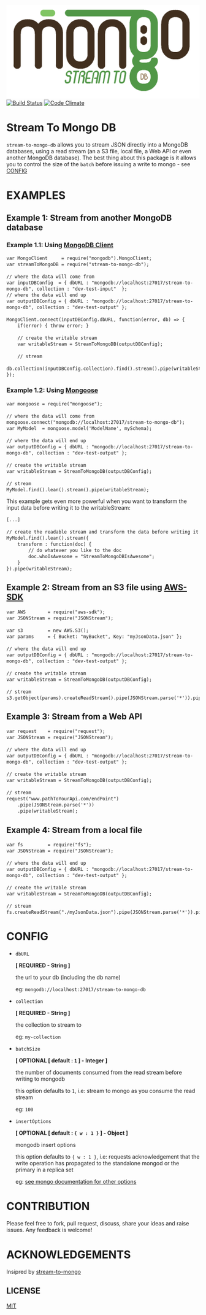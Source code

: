 ![Alt text](logo.png)
[![Build Status](https://travis-ci.org/AbdullahAli/stream-to-mongo-db.svg?branch=master)](https://travis-ci.org/AbdullahAli/stream-to-mongo-db) [![Code Climate](https://codeclimate.com/github/AbdullahAli/stream-to-mongo-db/badges/gpa.svg)](https://codeclimate.com/github/AbdullahAli/stream-to-mongo-db)


# Stream To Mongo DB

`stream-to-mongo-db` allows you to stream JSON directly into a MongoDB databases, using a read stream (an a S3 file, local file, a Web API or even another MongoDB database).  The best thing about this package is it allows you to control the size of the `batch` before issuing a write to mongo - see [CONFIG](#config)

# EXAMPLES
## Example 1: Stream from another MongoDB database

### Example 1.1: Using [MongoDB Client](https://docs.mongodb.com/getting-started/node/client/)
```
var MongoClient     = require("mongodb").MongoClient;
var streamToMongoDB = require("stream-to-mongo-db");

// where the data will come from
var inputDBConfig  = { dbURL : "mongodb://localhost:27017/stream-to-mongo-db", collection : "dev-test-input"  };
// where the data will end up
var outputDBConfig = { dbURL : "mongodb://localhost:27017/stream-to-mongo-db", collection : "dev-test-output" };

MongoClient.connect(inputDBConfig.dbURL, function(error, db) => {
    if(error) { throw error; }

    // create the writable stream
    var writableStream = StreamToMongoDB(outputDBConfig);

    // stream
    db.collection(inputDBConfig.collection).find().stream().pipe(writableStream);
});

```

### Example 1.2: Using [Mongoose](http://mongoosejs.com/)
```
var mongoose = require("mongoose");

// where the data will come from
mongoose.connect("mongodb://localhost:27017/stream-to-mongo-db");
var MyModel  = mongoose.model('ModelName', mySchema);

// where the data will end up
var outputDBConfig = { dbURL : "mongodb://localhost:27017/stream-to-mongo-db", collection : "dev-test-output" };

// create the writable stream
var writableStream = StreamToMongoDB(outputDBConfig);

// stream
MyModel.find().lean().stream().pipe(writableStream);
```

This example gets even more powerful when you want to transform the input data before writing it to the writableStream:

```
[...]

// create the readable stream and transform the data before writing it
MyModel.find().lean().stream({
    transform : function(doc) {
        // do whatever you like to the doc
        doc.whoIsAwesome = "StreamToMongoDBIsAwesome";
    }
}).pipe(writableStream);
```

## Example 2: Stream from an S3 file using [AWS-SDK](https://aws.amazon.com/sdk-for-node-js/)
```
var AWS        = require("aws-sdk");
var JSONStream = require("JSONStream");

var s3         = new AWS.S3();
var params     = { Bucket: "myBucket", Key: "myJsonData.json" };

// where the data will end up
var outputDBConfig = { dbURL : "mongodb://localhost:27017/stream-to-mongo-db", collection : "dev-test-output" };

// create the writable stream
var writableStream = StreamToMongoDB(outputDBConfig);

// stream
s3.getObject(params).createReadStream().pipe(JSONStream.parse('*')).pipe(writableStream);
```

## Example 3: Stream from a Web API
```
var request    = require("request");
var JSONStream = require("JSONStream");

// where the data will end up
var outputDBConfig = { dbURL : "mongodb://localhost:27017/stream-to-mongo-db", collection : "dev-test-output" };

// create the writable stream
var writableStream = StreamToMongoDB(outputDBConfig);

// stream
request("www.pathToYourApi.com/endPoint")
    .pipe(JSONStream.parse('*'))
    .pipe(writableStream);
```

## Example 4: Stream from a local file
```
var fs         = require("fs");
var JSONStream = require("JSONStream");

// where the data will end up
var outputDBConfig = { dbURL : "mongodb://localhost:27017/stream-to-mongo-db", collection : "dev-test-output" };

// create the writable stream
var writableStream = StreamToMongoDB(outputDBConfig);

// stream
fs.createReadStream("./myJsonData.json").pipe(JSONStream.parse('*')).pipe(writableStream);
```

# CONFIG
- `dbURL`        

    **[ REQUIRED - String ]**

    the url to your db (including the db name)
    
    eg: `mongodb://localhost:27017/stream-to-mongo-db`

- `collection`    

    **[ REQUIRED - String ]**

    the collection to stream to
    
    eg: `my-collection`

- `batchSize`    

    **[ OPTIONAL [ default : `1` ] - Integer ]**

    the number of documents consumed from the read stream before writing to mongodb

    this option defaults to `1`, i.e: stream to mongo as you consume the read stream
    
    eg: `100`

- `insertOptions` 

    **[ OPTIONAL [ default : `{ w : 1 }` ] - Object ]**
    
    mongodb insert options

    this option defaults to `{ w : 1 }`, i.e: requests acknowledgement that the write operation has propagated to the standalone mongod or the primary in a replica set
    
    eg: [see mongo documentation for other options](https://docs.mongodb.com/manual/reference/write-concern/)

# CONTRIBUTION
Please feel free to fork, pull request, discuss, share your ideas and raise issues.  Any feedback is welcome!

# ACKNOWLEDGEMENTS
Insipred by [stream-to-mongo](https://www.npmjs.com/package/stream-to-mongo)

## LICENSE
[MIT](LICENSE)
